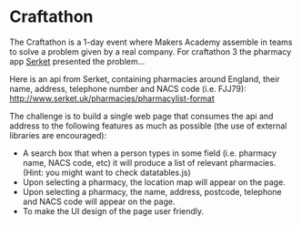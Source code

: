 # Craftathon
The Craftathon is a 1-day event where Makers Academy assemble in teams to solve a problem
given by a real company. For craftathon 3 the pharmacy app [Serket](http://www.serket.uk/) presented the problem...

Here is an api from Serket, containing pharmacies around England, their name, address, telephone number and NACS code (i.e. FJJ79): http://www.serket.uk/pharmacies/pharmacylist-format

The challenge is to build a single web page that consumes the api and address to the following features as much as possible (the use of external libraries are encouraged):

* A search box that when a person types in some field (i.e. pharmacy name, NACS code, etc) it will produce a list of relevant pharmacies. (Hint: you might want to check datatables.js)
* Upon selecting a pharmacy, the location map will appear on the page.
* Upon selecting a pharmacy, the name, address, postcode, telephone and NACS code will appear on the page.
* To make the UI design of the page user friendly.
